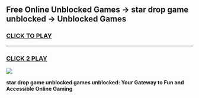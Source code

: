
## Free Online Unblocked Games → star drop game unblocked → Unblocked Games
<h3>
<a href="https://premium.freeplayer.one?title=star_drop_game_unblocked&ref=21F">CLICK TO PLAY</a></h3>
<hr>

<h3>
<a href="https://premium.freeplayer.one?title=star_drop_game_unblocked&ref=21F">CLICK 2 PLAY</a>
  
</h3>

<a href="https://premium.freeplayer.one?title=star_drop_game_unblocked&ref=21F/"><img src="https://clearcache.store/games.png"></a>


**star drop game unblocked games unblocked: Your Gateway to Fun and Accessible Online Gaming**
